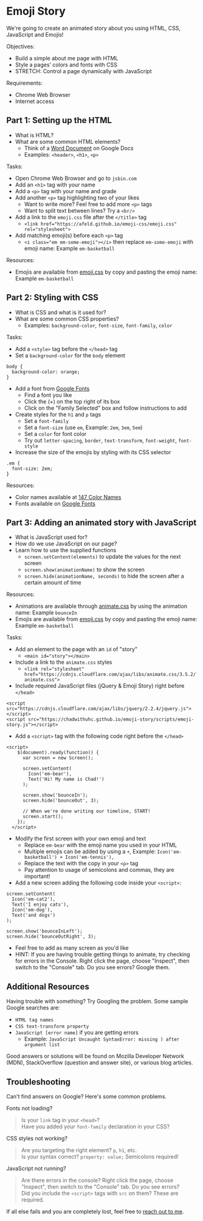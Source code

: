 # Emoji Story

We're going to create an animated story about you using HTML, CSS, JavaScript and Emojis!

Objectives:
- Build a simple about me page with HTML
- Style a pages’ colors and fonts with CSS
- STRETCH: Control a page dynamically with JavaScript

Requirements:
- Chrome Web Browser
- Internet access

## Part 1: Setting up the HTML

- What is HTML?
- What are some common HTML elements?
  - Think of a [Word Document]((https://docs.google.com/document/d/1pFWVHCHcwDCroAXCRmgx_SjTiUfjDe0B5pEnySBRIbU/edit?usp=sharing)) on Google Docs
  - Examples: `<header>`, `<h1>`, `<p>`

Tasks:
- Open Chrome Web Browser and go to `jsbin.com`
- Add an `<h1>` tag with your name
- Add a `<p>` tag with your name and grade
- Add another `<p>` tag highlighting two of your likes
  - Want to write more? Feel free to add more `<p>` tags
  - Want to split text between lines? Try a `<br/>`
- Add a link to the `emoji.css` file after the `</title>` tag
  - `<link href="https://afeld.github.io/emoji-css/emoji.css" rel="stylesheet">`
- Add matching emoji(s) before each `<p>` tag
  - `<i class="em em-some-emoji"></i>` then replace `em-some-emoji` with emoji name: Example `em-basketball`

Resources:
- Emojis are available from [emoji.css](https://afeld.github.io/emoji-css/) by copy and pasting the emoji name: Example `em-basketball`


## Part 2: Styling with CSS

- What is CSS and what is it used for?
- What are some common CSS properties?
  - Examples: `background-color`, `font-size`, `font-family`, `color`

Tasks:
- Add a `<style>` tag before the `</head>` tag
- Set a `background-color` for the `body` element
```
body {
  background-color: orange;
}
```
- Add a font from [Google Fonts](https://fonts.google.com/)
  - Find a font you like
  - Click the (+) on the top right of its box
  - Click on the "Family Selected" box and follow instructions to add
- Create styles for the `h1` and `p` tags
  - Set a `font-family`
  - Set a `font-size` (use `em`, Example: `2em`, `3em`, `5em`)
  - Set a `color` for font color
  - Try out `letter-spacing`, `border`, `text-transform`, `font-weight`, `font-style`
- Increase the size of the emojis by styling with its CSS selector
```
.em {
  font-size: 2em;
}
```

Resources:
- Color names available at [147 Color Names](http://www.colors.commutercreative.com/grid/)
- Fonts available on [Google Fonts](https://fonts.google.com/)


## Part 3: Adding an animated story with JavaScript

- What is JavaScript used for?
- How do we use JavaScript on our page?
- Learn how to use the supplied functions
  - `screen.setContent(elements)` to update the values for the next screen
  - `screen.show(animationName)` to show the screen
  - `screen.hide(animationName, seconds)` to hide the screen after a certain amount of time

Resources:
- Animations are available through [animate.css](https://daneden.github.io/animate.css/) by using the animation name: Example `bounceIn`
- Emojis are available from [emoji.css](https://afeld.github.io/emoji-css/) by copy and pasting the emoji name: Example `em-basketball`

Tasks:
- Add an element to the page with an `id` of "story"
  - `<main id="story"></main>`
- Include a link to the `animate.css` styles
  - `<link rel="stylesheet" href="https://cdnjs.cloudflare.com/ajax/libs/animate.css/3.5.2/animate.css">`
- Include required JavaScript files (jQuery & Emoji Story) right before `</head>`
```
<script src="https://cdnjs.cloudflare.com/ajax/libs/jquery/2.2.4/jquery.js"></script>
<script src="https://chadwithuhc.github.io/emoji-story/scripts/emoji-story.js"></script>
```
- Add a `<script>` tag with the following code right before the `</head>`
```
<script>
    $(document).ready(function() {
      var screen = new Screen();

      screen.setContent(
        Icon('em-bear'),
        Text('Hi! My name is Chad!')
      );

      screen.show('bounceIn');
      screen.hide('bounceOut', 3);

      // When we're done writing our timeline, START!
      screen.start();
    });
  </script>
```
- Modify the first screen with your own emoji and text
  - Replace `em-bear` with the emoji name you used in your HTML
  - Multiple emojis can be added by using a `+`, Example: `Icon('em-basketball') + Icon('em-tennis'),`
  - Replace the text with the copy in your `<p>` tag
  - Pay attention to usage of semicolons and commas, they are important!
- Add a new screen adding the following code inside your `<script>`:
```
screen.setContent(
  Icon('em-cat2'),
  Text('I enjoy cats'),
  Icon('em-dog'),
  Text('and dogs')
);

screen.show('bounceInLeft');
screen.hide('bounceOutRight', 3);
```
- Feel free to add as many screen as you'd like
- HINT: If you are having trouble getting things to animate, try checking for errors in the Console. Right click the page, choose "Inspect", then switch to the "Console" tab. Do you see errors? Google them.

## Additional Resources

Having trouble with something? Try Googling the problem. Some sample Google searches are:
- `HTML tag names`
- `CSS text-transform property`
- `JavaScript [error name]` if you are getting errors
  - Example: `JavaScript Uncaught SyntaxError: missing ) after argument list`

Good answers or solutions will be found on Mozilla Developer Network (MDN), StackOverflow (question and answer site), or various blog articles.

## Troubleshooting

Can't find answers on Google? Here's some common problems.

Fonts not loading?
> Is your `link` tag in your `<head>`?  
> Have you added your `font-family` declaration in your CSS?

CSS styles not working?
> Are you targeting the right element? `p`, `h1`, etc.  
> Is your syntax correct? `property: value;` Semicolons required!

JavaScript not running?
> Are there errors in the console? Right click the page, choose "Inspect", then switch to the "Console" tab. Do you see errors?  
> Did you include the `<script>` tags with `src` on them? These are required.

If all else fails and you are completely lost, feel free to [reach out to me](mailto:chad.drummond@galvanize.com).
